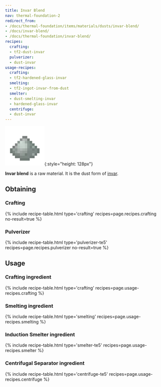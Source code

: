 ```yaml
---
title: Invar Blend
nav: thermal-foundation-2
redirect_from:
- /docs/thermal-foundation/items/materials/dusts/invar-blend/
- /docs/invar-blend/
- /docs/thermal-foundation/invar-blend/
recipes:
  crafting:
  - tf2-dust-invar
  pulverizer:
  - dust-invar
usage-recipes:
  crafting:
  - tf2-hardened-glass-invar
  smelting:
  - tf2-ingot-invar-from-dust
  smelter:
  - dust-smelting-invar
  - hardened-glass-invar
  centrifuge:
  - dust-invar
---
```


![Invar blend](/assets/images/thermal-foundation/dust-invar.png){:style="height: 128px"}


**Invar blend** is a raw material. It is the dust form of
[invar](/docs/thermal-foundation-2/invar-ingot/).


Obtaining
---------

### Crafting
{% include recipe-table.html type='crafting' recipes=page.recipes.crafting no-result=true %}

### Pulverizer
{% include recipe-table.html type='pulverizer-te5' recipes=page.recipes.pulverizer no-result=true %}


Usage
-----

### Crafting ingredient
{% include recipe-table.html type='crafting' recipes=page.usage-recipes.crafting %}

### Smelting ingredient
{% include recipe-table.html type='smelting' recipes=page.usage-recipes.smelting %}

### Induction Smelter ingredient
{% include recipe-table.html type='smelter-te5' recipes=page.usage-recipes.smelter %}

### Centrifugal Separator ingredient
{% include recipe-table.html type='centrifuge-te5' recipes=page.usage-recipes.centrifuge %}
